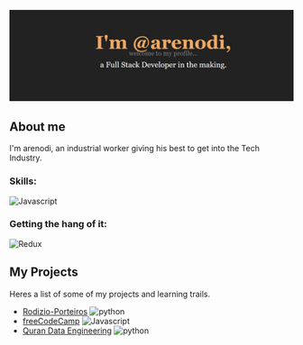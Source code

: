 ![a text image with 'Andre Alves arenodi. FullStack Developer in the making'.](capa.JPG)

## About me

I'm arenodi, an industrial worker giving his best to get into the Tech Industry.

### Skills:

![Javascript](https://skillicons.dev/icons?i=js,python,jquery,react,postgres,html,css,git,github&theme=light)

### Getting the hang of it:
![Redux](https://skillicons.dev/icons?i=redux,nodejs,docker,postman&theme=light)

## My Projects

Heres a list of some of my projects and learning trails.

- [Rodizio-Porteiros](https://github.com/arenodi/rodizio-porteiros) ![python](https://skillicons.dev/icons?i=python&theme=light)
- [freeCodeCamp](https://github.com/arenodi/free-code-camp) ![Javascript](https://skillicons.dev/icons?i=js&theme=light)
- [Quran Data Engineering](https://github.com/arenodi/quran_data_engineering) ![python](https://skillicons.dev/icons?i=python&theme=light)
